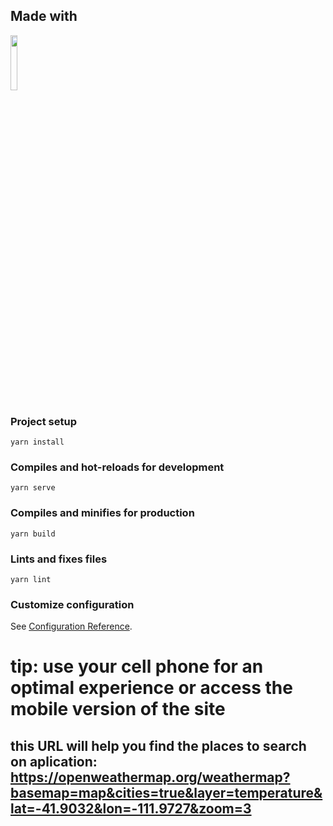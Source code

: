 ## Made with

<img src="https://seeklogo.com/images/H/html5-with-wordmark-black-white-logo-A6222B77EC-seeklogo.com.png" width="15%">

### Project setup

```
yarn install
```

### Compiles and hot-reloads for development

```
yarn serve
```

### Compiles and minifies for production

```
yarn build
```

### Lints and fixes files

```
yarn lint
```

### Customize configuration

See [Configuration Reference](https://cli.vuejs.org/config/).

# tip: use your cell phone for an optimal experience or access the mobile version of the site

## this URL will help you find the places to search on aplication: https://openweathermap.org/weathermap?basemap=map&cities=true&layer=temperature&lat=-41.9032&lon=-111.9727&zoom=3
